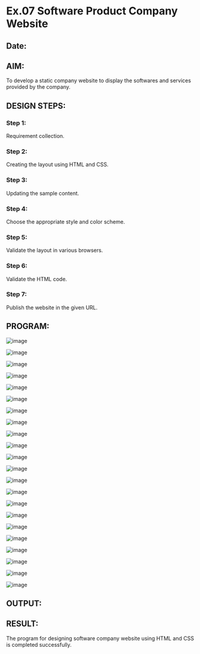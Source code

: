 # Ex.07 Software Product Company Website
## Date:

## AIM:
To develop a static company website to display the softwares and services provided by the company.

## DESIGN STEPS:

### Step 1:
Requirement collection.

### Step 2:
Creating the layout using HTML and CSS.

### Step 3:
Updating the sample content.

### Step 4:
Choose the appropriate style and color scheme.

### Step 5:
Validate the layout in various browsers.

### Step 6:
Validate the HTML code.

### Step 7:
Publish the website in the given URL.

## PROGRAM:
![image](https://github.com/deepika3095/softweb/assets/151625159/0ae7680a-9f63-4903-9f56-2e6b09b25922)

![image](https://github.com/deepika3095/softweb/assets/151625159/83f31e3c-8712-4c7d-b51e-1db62f9d5b7e)

![image](https://github.com/deepika3095/softweb/assets/151625159/f9dfeab3-17d6-4474-9ac4-ee16f8193097)

![image](https://github.com/deepika3095/softweb/assets/151625159/dbbec8c9-f8e7-4545-b06a-9f69408e93c3)

![image](https://github.com/deepika3095/softweb/assets/151625159/f8bfeccb-c9d0-47eb-bb8a-7bc55b7e124b)

![image](https://github.com/deepika3095/softweb/assets/151625159/6836e7e1-fa27-45e0-b765-3cfd06492e0f)

![image](https://github.com/deepika3095/softweb/assets/151625159/98642595-e4f2-4427-ac80-77f8cac24de8)

![image](https://github.com/deepika3095/softweb/assets/151625159/f1b69f16-e8d8-4bae-a933-31a409c022ea)

![image](https://github.com/deepika3095/softweb/assets/151625159/7a302df9-18a5-4aca-b463-49d7fc222d69)

![image](https://github.com/deepika3095/softweb/assets/151625159/ca3fa869-380e-4a68-bde6-18b03ce4a164)

![image](https://github.com/deepika3095/softweb/assets/151625159/d2aea670-9dad-4199-a5c1-f5ea71aeb67c)

![image](https://github.com/deepika3095/softweb/assets/151625159/f16fc853-458e-4b0d-b7cb-0049e6f91ace)

![image](https://github.com/deepika3095/softweb/assets/151625159/3ab9d1ec-35ff-46a4-86f2-2f9e2fb4835e)

![image](https://github.com/deepika3095/softweb/assets/151625159/3875d8b8-7538-4e27-af8b-391803343dfa)

![image](https://github.com/deepika3095/softweb/assets/151625159/5d85edb4-3874-4a2c-ad18-f50d57306176)

![image](https://github.com/deepika3095/softweb/assets/151625159/c4998f0c-6b7b-40d9-b094-7a5e23adf952)

![image](https://github.com/deepika3095/softweb/assets/151625159/71ce3a57-6b5b-4d5c-b650-63065b61f4c7)

![image](https://github.com/deepika3095/softweb/assets/151625159/5cecf667-04fa-47ab-aad1-1bdc8ca734be)

![image](https://github.com/deepika3095/softweb/assets/151625159/11e1086e-4d8d-4b6b-a0fa-6ef5d27d2734)

![image](https://github.com/deepika3095/softweb/assets/151625159/a02c8e94-6cfb-412a-9706-f77597bf3f8f)

![image](https://github.com/deepika3095/softweb/assets/151625159/7ec9b326-c607-4ed4-8796-4c237dacf962)

![image](https://github.com/deepika3095/softweb/assets/151625159/d55eeb79-21c4-421c-a9c2-a67f9f86ca98)

## OUTPUT:


## RESULT:
The program for designing software company website using HTML and CSS is completed successfully.
